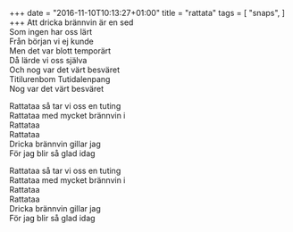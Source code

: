 +++
date = "2016-11-10T10:13:27+01:00"
title = "rattata"
tags = [
  "snaps",
]
+++
Att dricka brännvin är en sed  
Som ingen har oss lärt  
Från början vi ej kunde  
Men det var blott temporärt  
Då lärde vi oss själva  
Och nog var det värt besväret  
Titilurenbom Tutidalenpang  
Nog var det värt besväret

Rattataa så tar vi oss en tuting  
Rattataa med mycket brännvin i  
Rattataa  
Rattataa  
Dricka brännvin gillar jag  
För jag blir så glad idag

Rattataa så tar vi oss en tuting  
Rattataa med mycket brännvin i  
Rattataa  
Rattataa  
Dricka brännvin gillar jag  
För jag blir så glad idag
